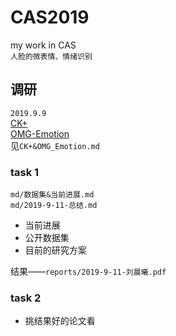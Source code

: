 # CAS2019
my work in CAS<br>
`人脸的微表情、情绪识别`
## 调研 
`2019.9.9`<br>
[CK+](https://www.cnblogs.com/cadenza/p/9982005.html)<br>
[OMG-Emotion](http://www.yidianzixun.com/article/0IYcHzMr)<br>
见`CK+&OMG_Emotion.md`
### task 1
`md/数据集&当前进展.md`<br>
`md/2019-9-11-总结.md`
- 当前进展
- 公开数据集
- 目前的研究方案<br>

结果——`reports/2019-9-11-刘晨曦.pdf`

### task 2
- 挑结果好的论文看
